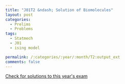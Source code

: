 ```yaml
---
title: "J01T2 &ndash; Solution of Biomolecules"
layout: post
categories:
  - Prelims
  - Problems
tags:
  - Statmech
  - J01
  - ising model

permalink: /:categories/:year/:month/T2:output_ext
comments: false
---
```

<object data="2001J2T.pdf" type="application/pdf" width="100%" height="500"></object>
<div class="message"><a href='https://princetonprelim.com/prelim/6/'>Check for solutions to this year's exam</a></div>